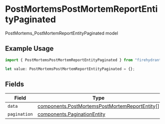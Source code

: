 # PostMortemsPostMortemReportEntityPaginated

PostMortems_PostMortemReportEntityPaginated model

## Example Usage

```typescript
import { PostMortemsPostMortemReportEntityPaginated } from "firehydrant-typescript-sdk/models/components";

let value: PostMortemsPostMortemReportEntityPaginated = {};
```

## Fields

| Field                                                                                                          | Type                                                                                                           | Required                                                                                                       | Description                                                                                                    |
| -------------------------------------------------------------------------------------------------------------- | -------------------------------------------------------------------------------------------------------------- | -------------------------------------------------------------------------------------------------------------- | -------------------------------------------------------------------------------------------------------------- |
| `data`                                                                                                         | [components.PostMortemsPostMortemReportEntity](../../models/components/postmortemspostmortemreportentity.md)[] | :heavy_minus_sign:                                                                                             | N/A                                                                                                            |
| `pagination`                                                                                                   | [components.PaginationEntity](../../models/components/paginationentity.md)                                     | :heavy_minus_sign:                                                                                             | N/A                                                                                                            |